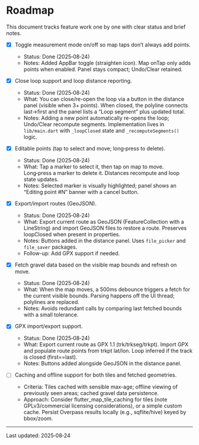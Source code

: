 # Roadmap

This document tracks feature work one by one with clear status and brief notes.

- [x] Toggle measurement mode on/off so map taps don’t always add points.
  - Status: Done (2025‑08‑24)
  - Notes: Added AppBar toggle (straighten icon). Map onTap only adds points when enabled. Panel stays compact; Undo/Clear retained.

- [x] Close loop support and loop distance reporting.
  - Status: Done (2025‑08‑24)
  - What: You can close/re-open the loop via a button in the distance panel (visible when 3+ points). When closed, the polyline connects last→first and the panel lists a “Loop segment” plus updated total.
  - Notes: Adding a new point automatically re-opens the loop; Undo/Clear recompute segments. Implementation lives in `lib/main.dart` with `_loopClosed` state and `_recomputeSegments()` logic.

- [x] Editable points (tap to select and move; long‑press to delete).
  - Status: Done (2025‑08‑24)
  - What: Tap a marker to select it, then tap on map to move. Long‑press a marker to delete it. Distances recompute and loop state updates.
  - Notes: Selected marker is visually highlighted; panel shows an “Editing point #N” banner with a cancel button.

- [x] Export/import routes (GeoJSON).
  - Status: Done (2025‑08‑24)
  - What: Export current route as GeoJSON (FeatureCollection with a LineString) and import GeoJSON files to restore a route. Preserves loopClosed when present in properties.
  - Notes: Buttons added in the distance panel. Uses `file_picker` and `file_saver` packages.
  - Follow-up: Add GPX support if needed.

- [x] Fetch gravel data based on the visible map bounds and refresh on move.
  - Status: Done (2025‑08‑24)
  - What: When the map moves, a 500ms debounce triggers a fetch for the current visible bounds. Parsing happens off the UI thread; polylines are replaced.
  - Notes: Avoids redundant calls by comparing last fetched bounds with a small tolerance.

- [x] GPX import/export support.
  - Status: Done (2025‑08‑24)
  - What: Export current route as GPX 1.1 (trk/trkseg/trkpt). Import GPX and populate route points from trkpt lat/lon. Loop inferred if the track is closed (first==last).
  - Notes: Buttons added alongside GeoJSON in the distance panel.

- [ ] Caching and offline support for both tiles and fetched geometries.
  - Criteria: Tiles cached with sensible max-age; offline viewing of previously seen areas; cached gravel data persistence.
  - Approach: Consider flutter_map_tile_caching for tiles (note GPLv3/commercial licensing considerations), or a simple custom cache. Persist Overpass results locally (e.g., sqflite/hive) keyed by bbox/zoom.

---
Last updated: 2025‑08‑24
